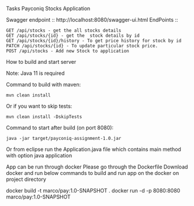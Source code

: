 Tasks
Payconiq Stocks Application

Swagger endpoint :: http://localhost:8080/swagger-ui.html
EndPoints :: 

    GET /api/stocks - get the all stocks details
    GET /api/stocks/{id} - get the  stock details by id
    GET /api/stocks/{id}/history - To get price history for stock by id
    PATCH /api/stocks/{id} - To update particular stock price.
    POST /api/stocks - Add new Stock to application
   

How to build and start server

Note: Java 11 is required

Command to build with maven:

    mvn clean install

Or if you want to skip tests:

    mvn clean install -DskipTests

Command to start after build (on port 8080):

    java -jar target/payconiq-assignment-1.0.jar
    
Or from eclipse run the Application.java file which contains main method with option java application

App can be run through docker
Please go through the Dockerfile
Download docker and run below commands to build and run app on the docker on project directory

docker build -t marco/pay:1.0-SNAPSHOT . 
docker run -d -p 8080:8080 marco/pay:1.0-SNAPSHOT                                              





   
